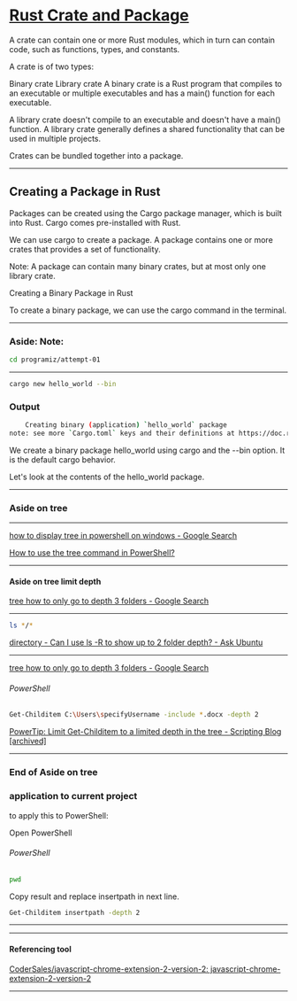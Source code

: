 # [Rust Crate and Package](https://www.programiz.com/rust/crate-and-package)

A crate can contain one or more Rust modules, which in turn can contain code, such as functions, types, and constants.

A crate is of two types:

Binary crate
Library crate
A binary crate is a Rust program that compiles to an executable or multiple executables and has a main() function for each executable.

A library crate doesn't compile to an executable and doesn't have a main() function. A library crate generally defines a shared functionality that can be used in multiple projects.

Crates can be bundled together into a package.

____

## Creating a Package in Rust

Packages can be created using the Cargo package manager, which is built into Rust. Cargo comes pre-installed with Rust.

We can use cargo to create a package. A package contains one or more crates that provides a set of functionality.

Note: A package can contain many binary crates, but at most only one library crate.

Creating a Binary Package in Rust

To create a binary package, we can use the cargo command in the terminal.

____

### Aside: Note:

```bash
cd programiz/attempt-01
```

____

```bash
cargo new hello_world --bin
```

### Output

```bash
    Creating binary (application) `hello_world` package
note: see more `Cargo.toml` keys and their definitions at https://doc.rust-lang.org/cargo/reference/manifest.html
```

We create a binary package hello_world using cargo and the --bin option. It is the default cargo behavior.

Let's look at the contents of the hello_world package.

____

### Aside on tree

____

[how to display tree in powershell on windows - Google Search](https://www.google.com/search?q=how+to+display+tree+in+powershell+on+windows&num=10&newwindow=1&sca_esv=6afdee832c06e966&sxsrf=ADLYWIJMjTiT7VLcs5xLfzfuhkx1TKQG_A%3A1730630448662&ei=MFMnZ7uOKIKvhbIPrbG1uA0&ved=0ahUKEwi75oTp_L-JAxWCV0EAHa1YDdcQ4dUDCA8&uact=5&oq=how+to+display+tree+in+powershell+on+windows&gs_lp=Egxnd3Mtd2l6LXNlcnAiLGhvdyB0byBkaXNwbGF5IHRyZWUgaW4gcG93ZXJzaGVsbCBvbiB3aW5kb3dzMggQIRigARjDBDIIECEYoAEYwwQyCBAhGKABGMMESMccUIIQWM8bcAB4A5ABAJgBWqABvAWqAQIxMbgBA8gBAPgBAZgCDaAC5AXCAgQQABhHwgIKECEYoAEYwwQYCpgDAOIDBRIBMSBAiAYBkAYIkgcCMTOgB8BA&sclient=gws-wiz-serp)

[How to use the tree command in PowerShell?](https://www.tutorialspoint.com/how-to-use-the-tree-command-in-powershell#:~:text=c%3A%5C%3Etree%20%2F%3F,ASCII%20instead%20of%20extended%20characters.)

____

#### Aside on tree limit depth

[tree how to only go to depth 3 folders - Google Search](https://www.google.com/search?q=tree+how+to+only+go+to+depth+3+folders&oq=tree+how+to+only+go+to+depth+3+folders&gs_lcrp=EgZjaHJvbWUyBggAEEUYOTIHCAEQIRigAdIBCTExNzEwajBqN6gCALACAA&sourceid=chrome&ie=UTF-8)

____

```bash
ls */*
```

[directory - Can I use ls -R to show up to 2 folder depth? - Ask Ubuntu](https://askubuntu.com/questions/161442/can-i-use-ls-r-to-show-up-to-2-folder-depth)


____

[tree how to only go to depth 3 folders - Google Search](https://www.google.com/search?q=tree+how+to+only+go+to+depth+3+folders&oq=tree+how+to+only+go+to+depth+3+folders&gs_lcrp=EgZjaHJvbWUyBggAEEUYOTIHCAEQIRigAdIBCTExNzEwajBqN6gCALACAA&sourceid=chrome&ie=UTF-8)

###### PowerShell

```bash
Get-Childitem C:\Users\specifyUsername -include *.docx -depth 2
```

[PowerTip: Limit Get-Childitem to a limited depth in the tree - Scripting Blog [archived]](https://devblogs.microsoft.com/scripting/powertip-limit-get-childitem-to-a-limited-depth-in-the-tree/)

____

### End of Aside on tree

### application to current project

to apply this to PowerShell:

Open PowerShell

###### PowerShell

```bash
pwd
```

Copy result and replace insertpath in next line.

```bash
Get-Childitem insertpath -depth 2
```

____
____

#### Referencing tool

[CoderSales/javascript-chrome-extension-2-version-2: javascript-chrome-extension-2-version-2](https://github.com/CoderSales/javascript-chrome-extension-2-version-2)

____
